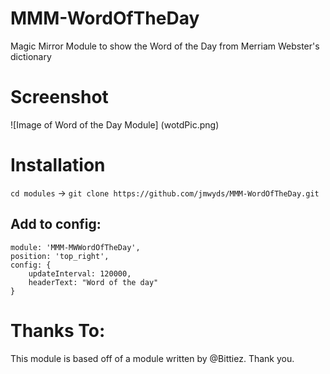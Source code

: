 # MMM-WordOfTheDay
Magic Mirror Module to show the Word of the Day from Merriam Webster's dictionary

# Screenshot
![Image of Word of the Day Module]
(wotdPic.png)


# Installation
`cd modules` -> `git clone https://github.com/jmwyds/MMM-WordOfTheDay.git`

## Add to config:
```
module: 'MMM-MWWordOfTheDay',
position: 'top_right',
config: {
	updateInterval: 120000,
	headerText: "Word of the day"
}
```

# Thanks To:
This module is based off of a module written by @Bittiez. Thank you.
